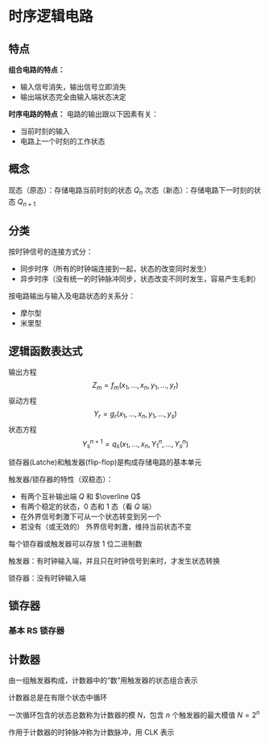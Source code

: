 # 时序逻辑电路

## 特点

**组合电路的特点：**
+ 输入信号消失，输出信号立即消失
+ 输出端状态完全由输入端状态决定

**时序电路的特点：**
电路的输出跟以下因素有关：
+ 当前时刻的输入
+ 电路上一个时刻的工作状态

## 概念

现态（原态）：存储电路当前时刻的状态 $Q_n$
次态（新态）：存储电路下一时刻的状态 $Q_{n+1}$

## 分类
按时钟信号的连接方式分：
+ 同步时序（所有的时钟端连接到一起，状态的改变同时发生）
+ 异步时序（没有统一的时钟脉冲同步，状态改变不同时发生，容易产生毛刺）

按电路输出与输入及电路状态的关系分：
+ 摩尔型
+ 米里型

## 逻辑函数表达式

输出方程
$$
Z_m = f_m(x_1,...,x_n,y_1,...,y_r)
$$
驱动方程
$$
Y_r = g_r(x_1,...,x_n,y_1,...,y_s)
$$
状态方程
$$
Y_s^{n+1} = q_s(x_1,...,x_n,Y_1^n,...,Y_s^n)
$$

锁存器(Latche)和触发器(flip-flop)是构成存储电路的基本单元

触发器/锁存器的特性（双稳态）：
+ 有两个互补输出端 $Q$ 和 $\overline Q$
+ 有两个稳定的状态，0 态和 1 态（看 $Q$ 端）
+ 在外界信号刺激下可从一个状态转变到另一个
+ 若没有（或无效的） 外界信号刺激，维持当前状态不变

每个锁存器或触发器可以存放 1 位二进制数

触发器：有时钟输入端，并且只在时钟信号到来时，才发生状态转换

锁存器：没有时钟输入端


## 锁存器

### 基本 RS 锁存器





## 计数器

由一组触发器构成，计数器中的“数”用触发器的状态组合表示

计数器总是在有限个状态中循环

一次循环包含的状态总数称为计数器的模 $N$，包含 $n$ 个触发器的最大模值 $N=2^n$

作用于计数器的时钟脉冲称为计数脉冲，用 CLK 表示
